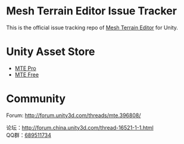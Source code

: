 # Mesh Terrain Editor Issue Tracker

This is the official issue tracking repo of [Mesh Terrain Editor](http://forum.unity3d.com/threads/mte.396808/) for Unity.

# Unity Asset Store

* [MTE Pro](https://assetstore.unity.com/packages/tools/terrain/mesh-terrain-editor-pro-57515)
* [MTE Free](https://assetstore.unity.com/packages/tools/terrain/mesh-terrain-editor-free-67758)

# Community

Forum: http://forum.unity3d.com/threads/mte.396808/

论坛：http://forum.china.unity3d.com/thread-16521-1-1.html  
QQ群：[689511734](http://shang.qq.com/wpa/qunwpa?idkey=5e654a8b0cb6d9fc3694a72962a05d1458222776ebdae00318f48b2dfb156267)
